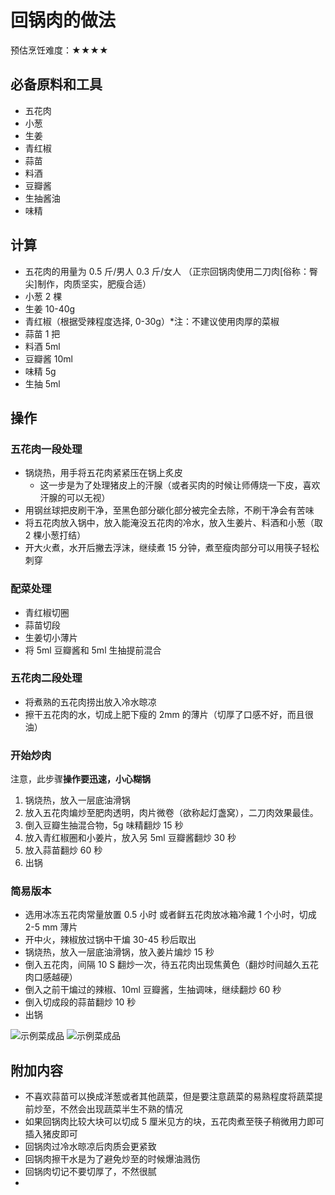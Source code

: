 # 回锅肉的做法

预估烹饪难度：★★★★

## 必备原料和工具

- 五花肉
- 小葱
- 生姜
- 青红椒
- 蒜苗
- 料酒
- 豆瓣酱
- 生抽酱油
- 味精

## 计算

- 五花肉的用量为 0.5 斤/男人 0.3 斤/女人 （正宗回锅肉使用二刀肉[俗称：臀尖]制作，肉质坚实，肥瘦合适）
- 小葱 2 棵
- 生姜 10-40g
- 青红椒（根据受辣程度选择, 0-30g）*注：不建议使用肉厚的菜椒
- 蒜苗 1 把
- 料酒 5ml
- 豆瓣酱 10ml
- 味精 5g
- 生抽 5ml

## 操作

### 五花肉一段处理

- 锅烧热，用手将五花肉紧紧压在锅上炙皮
  - 这一步是为了处理猪皮上的汗腺（或者买肉的时候让师傅烧一下皮，喜欢汗腺的可以无视）
- 用钢丝球把皮刷干净，至黑色部分碳化部分被完全去除，不刷干净会有苦味
- 将五花肉放入锅中，放入能淹没五花肉的冷水，放入生姜片、料酒和小葱（取 2 棵小葱打结）
- 开大火煮，水开后撇去浮沫，继续煮 15 分钟，煮至瘦肉部分可以用筷子轻松刺穿

### 配菜处理

- 青红椒切圈
- 蒜苗切段
- 生姜切小薄片
- 将 5ml 豆瓣酱和 5ml 生抽提前混合

### 五花肉二段处理

- 将煮熟的五花肉捞出放入冷水晾凉
- 擦干五花肉的水，切成上肥下瘦的 2mm 的薄片（切厚了口感不好，而且很油）

### 开始炒肉

注意，此步骤**操作要迅速，小心糊锅**

1. 锅烧热，放入一层底油滑锅
2. 放入五花肉煸炒至肥肉透明，肉片微卷（欲称起灯盏窝），二刀肉效果最佳。
3. 倒入豆瓣生抽混合物，5g 味精翻炒 15 秒
4. 放入青红椒圈和小姜片，放入另 5ml 豆瓣酱翻炒 30 秒
5. 放入蒜苗翻炒 60 秒
6. 出锅

### 简易版本

- 选用冰冻五花肉常量放置 0.5 小时 或者鲜五花肉放冰箱冷藏 1 个小时，切成 2-5 mm 薄片
- 开中火，辣椒放过锅中干煸 30-45 秒后取出
- 锅烧热，放入一层底油滑锅，放入姜片煸炒 15 秒
- 倒入五花肉，间隔 10 S 翻炒一次，待五花肉出现焦黄色（翻炒时间越久五花肉口感越硬）
- 倒入之前干煸过的辣椒、10ml 豆瓣酱，生抽调味，继续翻炒 60 秒
- 倒入切成段的蒜苗翻炒 10 秒
- 出锅

![示例菜成品](./1.jpeg)
![示例菜成品](./2.jpeg)

## 附加内容

- 不喜欢蒜苗可以换成洋葱或者其他蔬菜，但是要注意蔬菜的易熟程度将蔬菜提前炒至，不然会出现蔬菜半生不熟的情况
- 如果回锅肉比较大块可以切成 5 厘米见方的块，五花肉煮至筷子稍微用力即可插入猪皮即可
- 回锅肉过冷水晾凉后肉质会更紧致
- 回锅肉擦干水是为了避免炒至的时候爆油溅伤
- 回锅肉切记不要切厚了，不然很腻
-